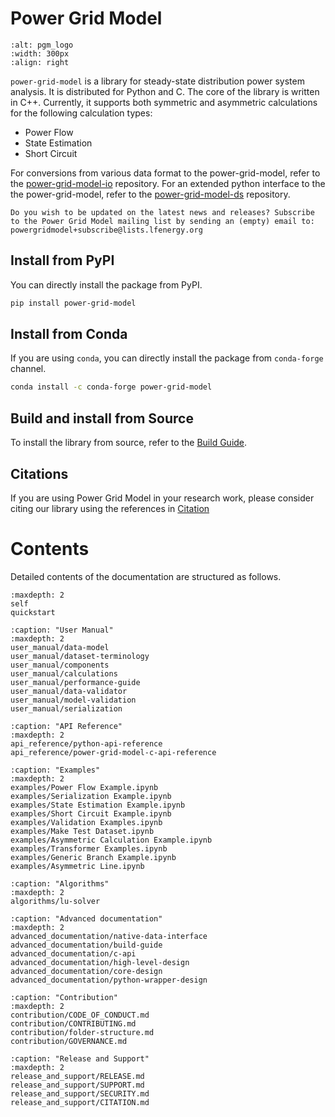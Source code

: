 <!--
SPDX-FileCopyrightText: Contributors to the Power Grid Model project <powergridmodel@lfenergy.org>

SPDX-License-Identifier: MPL-2.0
-->

# Power Grid Model

```{image} https://github.com/PowerGridModel/.github/raw/main/artwork/svg/color.svg
:alt: pgm_logo
:width: 300px
:align: right
```

`power-grid-model` is a library for steady-state distribution power system analysis.
It is distributed for Python and C.
The core of the library is written in C++.
Currently, it supports both symmetric and asymmetric calculations for the following calculation types:

* Power Flow
* State Estimation
* Short Circuit

For conversions from various data format to the power-grid-model, refer to the [power-grid-model-io](https://github.com/PowerGridModel/power-grid-model-io) repository.
For an extended python interface to the the power-grid-model, refer to the [power-grid-model-ds](https://github.com/PowerGridModel/power-grid-model-ds) repository.

```{note}
Do you wish to be updated on the latest news and releases? Subscribe to the Power Grid Model mailing list by sending an (empty) email to: powergridmodel+subscribe@lists.lfenergy.org
```

## Install from PyPI

You can directly install the package from PyPI.

```sh
pip install power-grid-model
```

## Install from Conda

If you are using `conda`, you can directly install the package from `conda-forge` channel.

```sh
conda install -c conda-forge power-grid-model
```

## Build and install from Source

To install the library from source, refer to the [Build Guide](advanced_documentation/build-guide.md).

## Citations

If you are using Power Grid Model in your research work, please consider citing our library using the references in [Citation](release_and_support/CITATION.md)

# Contents

Detailed contents of the documentation are structured as follows.

```{toctree}
:maxdepth: 2
self
quickstart
```

```{toctree}
:caption: "User Manual"
:maxdepth: 2
user_manual/data-model
user_manual/dataset-terminology
user_manual/components
user_manual/calculations
user_manual/performance-guide
user_manual/data-validator
user_manual/model-validation
user_manual/serialization
```

```{toctree}
:caption: "API Reference"
:maxdepth: 2
api_reference/python-api-reference
api_reference/power-grid-model-c-api-reference
```

```{toctree}
:caption: "Examples"
:maxdepth: 2
examples/Power Flow Example.ipynb
examples/Serialization Example.ipynb
examples/State Estimation Example.ipynb
examples/Short Circuit Example.ipynb
examples/Validation Examples.ipynb
examples/Make Test Dataset.ipynb
examples/Asymmetric Calculation Example.ipynb
examples/Transformer Examples.ipynb
examples/Generic Branch Example.ipynb
examples/Asymmetric Line.ipynb
```

```{toctree}
:caption: "Algorithms"
:maxdepth: 2
algorithms/lu-solver
```

```{toctree}
:caption: "Advanced documentation"
:maxdepth: 2
advanced_documentation/native-data-interface
advanced_documentation/build-guide
advanced_documentation/c-api
advanced_documentation/high-level-design
advanced_documentation/core-design
advanced_documentation/python-wrapper-design
```

```{toctree}
:caption: "Contribution"
:maxdepth: 2
contribution/CODE_OF_CONDUCT.md
contribution/CONTRIBUTING.md
contribution/folder-structure.md
contribution/GOVERNANCE.md
```

```{toctree}
:caption: "Release and Support"
:maxdepth: 2
release_and_support/RELEASE.md
release_and_support/SUPPORT.md
release_and_support/SECURITY.md
release_and_support/CITATION.md
```
